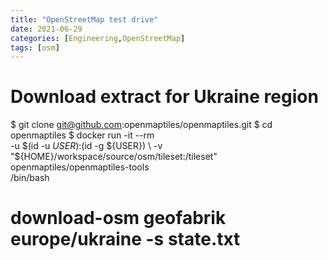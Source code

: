 ```yaml
---
title: "OpenStreetMap test drive"
date: 2021-06-29
categories: [Engineering,OpenStreetMap]
tags: [osm]
---
```



# Download extract for Ukraine region

$ git clone git@github.com:openmaptiles/openmaptiles.git
$ cd openmaptiles
$ docker run -it --rm \
-u $(id -u ${USER}):$(id -g ${USER}) \
-v "${HOME}/workspace/source/osm/tileset:/tileset" \
openmaptiles/openmaptiles-tools \
/bin/bash 
# download-osm geofabrik europe/ukraine -s state.txt


